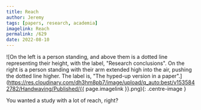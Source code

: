 ```yaml
---
title: Reach
author: Jeremy
tags: [papers, research, academia]
imagelink: Reach
permalink: /629
date: 2022-08-10
---
```


![On the left is a person standing, and above them is a dotted line representing their height, with the label, "Research conclusions". On the right is a person standing with their arm extended high into the air, pushing the dotted line higher. The label is, "The hyped-up version in a paper".](https://res.cloudinary.com/dh3hm8pb7/image/upload/q_auto:best/v1535842782/Handwaving/Published/{{ page.imagelink }}.png){: .centre-image }

You wanted a study with a lot of reach, right?
